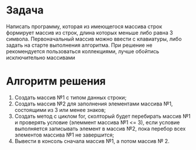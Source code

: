 # Задача #
Написать программу, которая из имеющегося массива строк формирует массив из строк, длина которых меньше либо равна 3 символа. Первоначальный массив можно ввести с клавиатуры, либо задать на старте выполнения алгоритма. При решение не рекомендуется пользоваться коллекциями, лучше обойтись исключительно массивами  

# Алгоритм решения #

1. Создать массив №1 с типом данных строки;
2. Создать массив №2 для заполнения элементами массива №1, состоящими из 3 или менее знаков;
3. Создать метод с циклом for, сколторый будет перебирать массив №1 и проверять условие (элеммент массива №1 <= 3), если условие выполняется записывать элемент в массив №2, пока перебор всех элементов массива №1 не завершится;
4. Вывести в консоль сначала массив №1, а потом массив № 2.